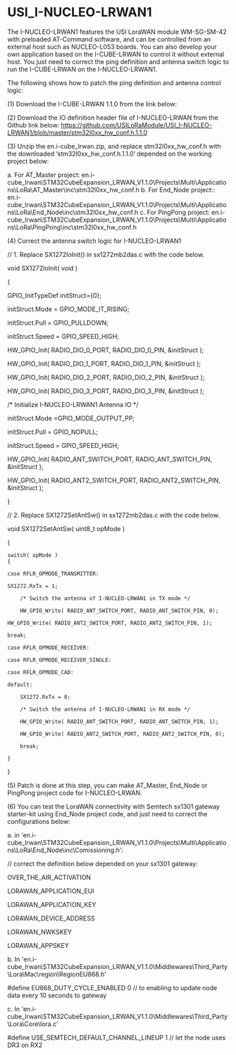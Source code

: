 # USI_I-NUCLEO-LRWAN1

The I-NUCLEO-LRWAN1 features the USI LoraWAN module WM-SG-SM-42 with preloaded AT-Command software, and can be controlled from an external host such as NUCLEO-L053 boards. You can also develop your own application based on the I-CUBE-LRWAN to control it without external host.
You just need to correct the ping definition and antenna switch logic to run the I-CUBE-LRWAN on the I-NUCLEO-LRWAN1. 

The following shows how to patch the ping definition and antenna control logic:

(1)	Download the I-CUBE-LRWAN 1.1.0 from the link below:

(2)	Download the IO definition header file of I-NUCLEO-LRWAN from the Github link below:
  https://github.com/USILoRaModule/USI_I-NUCLEO-LRWAN1/blob/master/stm32l0xx_hw_conf.h.1.1.0

(3)	Unzip the en.i-cube_lrwan.zip, and replace stm32l0xx_hw_conf.h with the downloaded ‘stm32l0xx_hw_conf.h.1.1.0’ depended on the working project below:

  a.	For AT_Master project:
  en.i-cube_lrwan\STM32CubeExpansion_LRWAN_V1.1.0\Projects\Multi\Applications\LoRa\AT_Master\inc\stm32l0xx_hw_conf.h
  b.	For End_Node project::
  en.i-cube_lrwan\STM32CubeExpansion_LRWAN_V1.1.0\Projects\Multi\Applications\LoRa\End_Node\inc\stm32l0xx_hw_conf.h
  c.	For PingPong project:
  en.i-cube_lrwan\STM32CubeExpansion_LRWAN_V1.1.0\Projects\Multi\Applications\LoRa\PingPong\inc\stm32l0xx_hw_conf.h

(4)	Correct the antenna switch logic for I-NUCLEO-LRWAN1

// 1. Replace SX1272IoInit() in sx1272mb2das.c with the code below.

void SX1272IoInit( void )

{


  GPIO_InitTypeDef initStruct={0};
    
  initStruct.Mode = GPIO_MODE_IT_RISING;
  
  initStruct.Pull = GPIO_PULLDOWN;
  
  initStruct.Speed = GPIO_SPEED_HIGH;

  HW_GPIO_Init( RADIO_DIO_0_PORT, RADIO_DIO_0_PIN, &initStruct );
  
  HW_GPIO_Init( RADIO_DIO_1_PORT, RADIO_DIO_1_PIN, &initStruct );
  
  HW_GPIO_Init( RADIO_DIO_2_PORT, RADIO_DIO_2_PIN, &initStruct );
  
  HW_GPIO_Init( RADIO_DIO_3_PORT, RADIO_DIO_3_PIN, &initStruct );
	
  /* Initialize I-NUCLEO-LRWAN1 Antenna IO */
  
  initStruct.Mode =GPIO_MODE_OUTPUT_PP;
  
  initStruct.Pull = GPIO_NOPULL; 
  
  initStruct.Speed = GPIO_SPEED_HIGH;
    
  HW_GPIO_Init( RADIO_ANT_SWITCH_PORT, RADIO_ANT_SWITCH_PIN, &initStruct  ); 
  
  HW_GPIO_Init( RADIO_ANT2_SWITCH_PORT, RADIO_ANT2_SWITCH_PIN, &initStruct  ); 

}



// 2. Replace SX1272SetAntSw() in sx1272mb2das.c with the code below.

void SX1272SetAntSw( uint8_t opMode )

{


    switch( opMode )
    {
    
    case RFLR_OPMODE_TRANSMITTER:
    
	SX1272.RxTx = 1;
	
        /* Switch the antenna of I-NUCLEO-LRWAN1 in TX mode */
	
        HW_GPIO_Write( RADIO_ANT_SWITCH_PORT, RADIO_ANT_SWITCH_PIN, 0);
        
	HW_GPIO_Write( RADIO_ANT2_SWITCH_PORT, RADIO_ANT2_SWITCH_PIN, 1);
        
	break;
	
    case RFLR_OPMODE_RECEIVER:
    
    case RFLR_OPMODE_RECEIVER_SINGLE:
    
    case RFLR_OPMODE_CAD:
    
    default:
    
        SX1272.RxTx = 0;
	
        /* Switch the antenna of I-NUCLEO-LRWAN1 in RX mode */
	
        HW_GPIO_Write( RADIO_ANT_SWITCH_PORT, RADIO_ANT_SWITCH_PIN, 1);
	
        HW_GPIO_Write( RADIO_ANT2_SWITCH_PORT, RADIO_ANT2_SWITCH_PIN, 0);
	
        break;
	
    }
    
}


(5)	Patch is done at this step, you can make AT_Master, End_Node or PingPong project code for I-NUCLEO-LRWAN.

(6)	You can test the LoraWAN connectivity with Semtech sx1301 gateway starter-kit using End_Node project code, and just need to correct the configurations below:

  a.	in 'en.i-cube_lrwan\STM32CubeExpansion_LRWAN_V1.1.0\Projects\Multi\Applications\LoRa\End_Node\inc\Comissioning.h':
  
  // correct the definition below depended on your sx1301 gateway:
  
  OVER_THE_AIR_ACTIVATION
  
  LORAWAN_APPLICATION_EUI
  
  LORAWAN_APPLICATION_KEY
  
  LORAWAN_DEVICE_ADDRESS
  
  LORAWAN_NWKSKEY
  
  LORAWAN_APPSKEY
   
  
  b.	In 'en.i-cube_lrwan\STM32CubeExpansion_LRWAN_V1.1.0\Middlewares\Third_Party\Lora\Mac\region\RegionEU868.h'
  
  #define EU868_DUTY_CYCLE_ENABLED 0  // to enabling to update node data every 10 seconds to gateway
  
  c.	In 'en.i-cube_lrwan\STM32CubeExpansion_LRWAN_V1.1.0\Middlewares\Third_Party\Lora\Core\lora.c'
  
  #define USE_SEMTECH_DEFAULT_CHANNEL_LINEUP  1   // let the node uses DR3 on RX2


